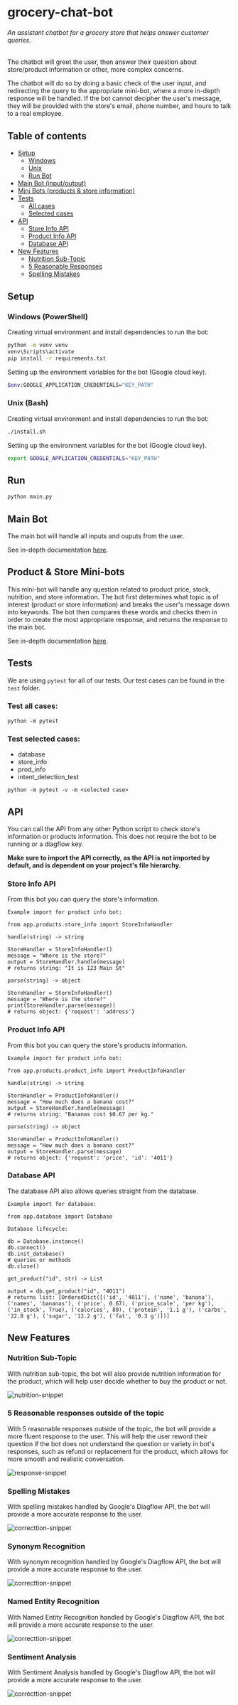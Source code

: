 # grocery-chat-bot

###### An assistant chatbot for a grocery store that helps answer customer queries.

The chatbot will greet the user, then answer their question about store/product information or other, more complex concerns.

The chatbot will do so by doing a basic check of the user input, and redirecting the query to the appropriate mini-bot, where a more in-depth response will be handled. If the bot cannot decipher the user's message, they will be provided with the store's email, phone number, and hours to talk to a real employee.

## Table of contents

* [Setup](#setup)
  * [Windows](#windows-powershell)
  * [Unix](#unix-bash)
  * [Run Bot](#run)
* [Main Bot (input/output)](#main-bot)
* [Mini Bots (products & store information)](#product--store-mini-bots)
* [Tests](#tests)
  * [All cases](#test-all-cases)
  * [Selected cases](#test-selected-cases)
* [API](#api)
  * [Store Info API](#store-info-api)
  * [Product Info API](#product-info-api)
  * [Database API](#database-api)
* [New Features](#new-features)
  * [Nutrition Sub-Topic](#nutrition-sub-topic)
  * [5 Reasonable Responses](#5-reasonable-responses-outside-of-the-topic)
  * [Spelling Mistakes](#spelling-mistakes)

## Setup

### Windows (PowerShell)

Creating virtual environment and install dependencies to run the bot:
```bash
python -m venv venv
venv\Scripts\activate
pip install -r requirements.txt
```

Setting up the environment variables for the bot (Google cloud key).
```bash
$env:GOOGLE_APPLICATION_CREDENTIALS="KEY_PATH"
```

### Unix (Bash)

Creating virtual environment and install dependencies to run the bot:

```bash
./install.sh
```

Setting up the environment variables for the bot (Google cloud key).
```bash
export GOOGLE_APPLICATION_CREDENTIALS="KEY_PATH"
```

## Run
```bash
python main.py
```

## Main Bot

The main bot will handle all inputs and ouputs from the user.

See in-depth documentation [here](app/greetings/README.md).

## Product & Store Mini-bots

This mini-bot will handle any question related to product price, stock, nutrition, and store information. The bot first determines what topic is of interest (product or store information) and breaks the user's message down into keywords. The bot then compares these words and checks them in order to create the most appropriate response, and returns the response to the main bot.

See in-depth documentation [here](app/products/README.md).

## Tests
We are using `pytest` for all of our tests. Our test cases can be found in the `test` folder.

### Test all cases:
```console
python -m pytest
```

### Test selected cases:

- database
- store_info
- prod_info
- intent_detection_test

```console
python -m pytest -v -m <selected case>
```

## API
You can call the API from any other Python script to check store's information or products information. This does not require the bot to be running or a diagflow key.

**Make sure to import the API correctly, as the API is not imported by default, and is dependent on your project's file hierarchy.**

### Store Info API

From this bot you can query the store's information.

`Example import for product info bot:`
```console
from app.products.store_info import StoreInfoHandler
```

`handle(string) -> string`
```console
StoreHandler = StoreInfoHandler()
message = "Where is the store?"
output = StoreHandler.handle(message)
# returns string: "It is 123 Main St"
```

`parse(string) -> object`
```console
StoreHandler = StoreInfoHandler()
message = "Where is the store?"
print(StoreHandler.parse(message))
# returns object: {'request': 'address'}
```

### Product Info API

From this bot you can query the store's products information.

`Example import for product info bot:`
```console
from app.products.product_info import ProductInfoHandler
```

`handle(string) -> string`
```console
StoreHandler = ProductInfoHandler()
message = "How much does a banana cost?"
output = StoreHandler.handle(message)
# returns string: "Bananas cost $0.67 per kg."
```

`parse(string) -> object`
```console
StoreHandler = ProductInfoHandler()
message = "How much does a banana cost?"
output = StoreHandler.parse(message)
# returns object: {'request': 'price', 'id': '4011'}
```

### Database API
The database API also allows queries straight from the database.

`Example import for database:`
```console
from app.database import Database
```

`Database lifecycle:`
```console
db = Database.instance()
db.connect()
db.init_database()
# queries or methods
db.close()
```

`get_product("id", str) -> List`
```
output = db.get_product("id", "4011")
# returns list: [OrderedDict([('id', '4011'), ('name', 'banana'), ('names', 'bananas'), ('price', 0.67), ('price_scale', 'per kg'), ('in_stock', True), ('calories', 89), ('protein', '1.1 g'), ('carbs', '22.8 g'), ('sugar', '12.2 g'), ('fat', '0.3 g')])]
```

## New Features

### Nutrition Sub-Topic

With nutrition sub-topic, the bot will also provide nutrition information for the product, which will help user decide whether to buy the product or not.

![nutrition-snippet](snippets/nutrition.png)

### 5 Reasonable responses outside of the topic

With 5 reasonable responses outside of the topic, the bot will provide a more fluent response to the user. This will help the user reword their question if the bot does not understand the question or variety in bot's responses, such as refund or replacement for the product, which allows for more smooth and realistic conversation.

![response-snippet](snippets/response.png)

### Spelling Mistakes

With spelling mistakes handled by Google's Diagflow API, the bot will provide a more accurate response to the user.

![correcttion-snippet](snippets/correction.png)

### Synonym Recognition

With synonym recognition handled by Google's Diagflow API, the bot will provide a more accurate response to the user.

![correcttion-snippet](snippets/synonym.png)

### Named Entity Recognition

With Named Entity Recognition handled by Google's Diagflow API, the bot will provide a more accurate response to the user.

![correcttion-snippet](snippets/entity.png)

### Sentiment Analysis

With Sentiment Analysis handled by Google's Diagflow API, the bot will provide a more accurate response to the user.

![correcttion-snippet](snippets/sentiment.png)